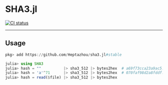 #	SHA3.jl
[![CI status](https://github.com/Heptazhou/SHA3.jl/actions/workflows/CI.yml/badge.svg)](https://github.com/Heptazhou/SHA3.jl/actions/workflows/CI.yml)

*****
##	Usage
```julia
pkg> add https://github.com/Heptazhou/sha3.jl#stable

julia> using SHA3
julia> hash = ""          |> sha3_512 |> bytes2hex  # a69f73cca23a9ac5...
julia> hash = 'a'^71      |> sha3_512 |> bytes2hex  # 070faf98d2a8fddf...
julia> hash = read($file) |> sha3_512 |> bytes2hex
```

